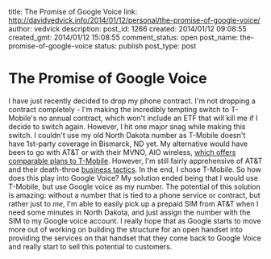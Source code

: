 title: The Promise of Google Voice
link: http://davidvedvick.info/2014/01/12/personal/the-promise-of-google-voice/
author: vedvick
description: 
post_id: 1266
created: 2014/01/12 09:08:55
created_gmt: 2014/01/12 15:08:55
comment_status: open
post_name: the-promise-of-google-voice
status: publish
post_type: post

# The Promise of Google Voice

I have just recently decided to drop my phone contract. I'm not dropping a contract completely - I'm making the incredibly tempting switch to T-Mobile's no annual contract, which won't include an ETF that will kill me if I decide to switch again. However, I hit one major snag while making this switch. I couldn't use my old North Dakota number as T-Mobile doesn't have 1st-party coverage in Bismarck, ND yet. My alternative would have been to go with AT&T or with their MVNO, AIO wireless, [which offers comparable plans to T-Mobile](http://www.aiowireless.com/home.html). However, I'm still fairly apprehensive of AT&T and their death-throe [business tactics](http://arstechnica.com/tech-policy/2014/01/att-plan-to-turn-data-caps-into-more-cash-could-come-to-home-internet/). In the end, I chose T-Mobile. So how does this play into Google Voice? My solution ended being that I would use T-Mobile, but use Google voice as my number. The potential of this solution is amazing: without a number that is tied to a phone service or contract, but rather just to _me_, I'm able to easily pick up a prepaid SIM from AT&T when I need some minutes in North Dakota, and just assign the number with the SIM to my Google voice account. I really hope that as Google starts to move more out of working on building the structure for an open handset into providing the services on that handset that they come back to Google Voice and really start to sell this potential to customers.